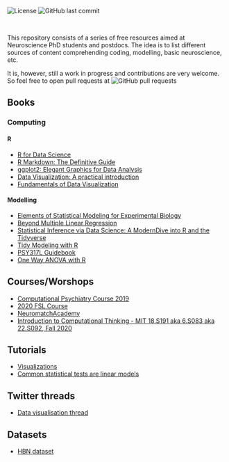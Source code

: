 ![License](https://img.shields.io/github/license/lucasfr/neuroscience_resources)
![GitHub last commit](https://img.shields.io/github/last-commit/lucasfr/neuroscience_resources)

<br/>

This repository consists of a series of free resources aimed at Neuroscience PhD students and postdocs. The idea is to list different sources of content comprehending coding, modelling, basic neuroscience, etc. 

It is, however, still a work in progress and contributions are very welcome. So feel free to open pull requests at ![GitHub pull requests](https://img.shields.io/github/issues-pr-raw/lucasfr/neuroscience_resources?label=pull%20requests)


## Books

### Computing

#### R


- [R for Data Science](https://r4ds.had.co.nz/)
- [R Markdown: The Definitive Guide](https://bookdown.org/yihui/rmarkdown/)
- [ggplot2: Elegant Graphics for Data Analysis](https://ggplot2-book.org)
- [Data Visualization: A practical introduction](https://socviz.co/index.html)
- [Fundamentals of Data Visualization](https://clauswilke.com/dataviz/)

#### Modelling


- [Elements of Statistical Modeling for Experimental Biology](https://www.middleprofessor.com/files/applied-biostatistics_bookdown/_book/Walker-elementary-statistical-modeling-draft.pdf)
- [Beyond Multiple Linear Regression](https://bookdown.org/roback/bookdown-bysh/)
- [Statistical Inference via Data Science: A ModernDive into R and the Tidyverse](https://moderndive.com/index.html)
- [Tidy Modeling with R](https://www.tmwr.org)
- [PSY317L Guidebook](https://bookdown.org/curleyjp0/psy317l_guides/)
- [One Way ANOVA with R](https://bcdudek.net/anova/oneway_anova_basics.pdf)


## Courses/Worshops

- [Computational Psychiatry Course 2019](https://video.ethz.ch/lectures/d-itet/2019/autumn/227-0971-00L.html)
- [2020 FSL Course](https://fsl.fmrib.ox.ac.uk/fslcourse/fslcourse2020.html)
- [NeuromatchAcademy](https://github.com/NeuromatchAcademy/course-content/blob/master/projects/README.md)
- [Introduction to Computational Thinking - MIT 18.S191 aka 6.S083 aka 22.S092, Fall 2020](https://computationalthinking.mit.edu/Fall20/)

## Tutorials

- [Visualizations](https://rpsychologist.com/viz/)
- [Common statistical tests are linear models](https://lindeloev.github.io/tests-as-linear/)

## Twitter threads

- [Data visualisation thread](https://twitter.com/Paul_hph/status/1230520003155447809)

## Datasets

- [HBN dataset](http://fcon_1000.projects.nitrc.org/indi/cmi_healthy_brain_network/sharing_neuro.html)
